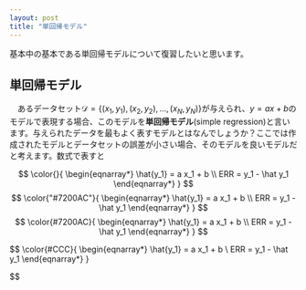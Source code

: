 ```yaml
---
layout: post
title: "単回帰モデル"
---
```


基本中の基本である単回帰モデルについて復習したいと思います。

## 単回帰モデル

　あるデータセット$\mathcal{D}=\{(x_1, y_1), (x_2, y_2), ..., (x_N, y_N)\}$が与えられ、$y=ax+b$のモデルで表現する場合、このモデルを**単回帰モデル**(simple regression)と言います。与えられたデータを最もよく表すモデルとはなんでしょうか？ここでは作成されたモデルとデータセットの誤差が小さい場合、そのモデルを良いモデルだと考えます。数式で表すと

$$
\color{}{
\begin{eqnarray*}
    \hat{y_1} = a x_1 + b \\
    ERR = y_1 - \hat y_1
\end{eqnarray*}
}
$$
$$
\color{"#7200AC"}{
\begin{eqnarray*}
    \hat{y_1} = a x_1 + b \\
    ERR = y_1 - \hat y_1
\end{eqnarray*}
}
$$
$$
\color{#7200AC}{
\begin{eqnarray*}
    \hat{y_1} = a x_1 + b \\
    ERR = y_1 - \hat y_1
\end{eqnarray*}
}
$$

$$
\color{#CCC}{
\begin{eqnarray*}
    \hat{y_1} = a x_1 + b \\
    ERR = y_1 - \hat y_1
\end{eqnarray*}
}

$$
